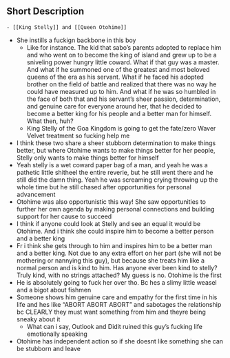 ## Short Description
	- [[King Stelly]] and [[Queen Otohime]]
- She instills a fuckign backbone in this boy
	- Like for instance. The kid that sabo’s parents adopted to replace him and who went on to become the king of island and grew up to be a sniveling power hungry little coward. What if that guy was a master. And what if he summoned one of the greatest and most beloved queens of the era as his servant. What if he faced his adopted brother on the field of battle and realized that there was no way he could have measured up to him. And what if he was so humbled in the face of both that and his servant’s sheer passion, determination, and genuine care for everyone around her, that he decided to become a better king for his people and a better man for himself. What then, huh?
	- King Stelly of the Goa Kingdom is going to get the fate/zero Waver Velvet treatment so fucking help me
- I think these two share a sheer stubborn determination to make things better, but where Otohime wants to make things better for her people, Stelly only wants to make things better for himself
- Yeah stelly is a wet coward paper bag of a man, and yeah he was a pathetic little shitheel the entire reverie, but he still went there and he still did the damn thing. Yeah he was screaming crying throwing up the whole time but he still chased after opportunities for personal advancement
- Otohime was also opportunistic this way! She saw opportunities to further her own agenda by making personal connections and building support for her cause to succeed
- I think if anyone could look at Stelly and see an equal it would be Otohime. And i think she could inspire him to become a better person and a better king
- Fr i think she gets through to him and inspires him to be a better man and a better king. Not due to any extra effort on her part (she will not be mothering or nannying this guy), but because she treats him like a normal person and is kind to him. Has anyone ever been kind to stelly? Truly kind, with no strings attached? My guess is no. Otohime is the first
- He is absolutely going to fuck her over tho. Bc hes a slimy little weasel and a bigot about fishmen
- Someone shows him genuine care and empathy for the first time in his life and hes like “ABORT ABORT ABORT” and sabotages the relationship bc CLEARLY they must want something from him and theyre being sneaky about it
	- What can i say, Outlook and Didit ruined this guy’s fucking life emotionally speaking
- Otohime has independent action so if she doesnt like something she can be stubborn and leave